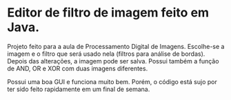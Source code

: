 # Editor de filtro de imagem feito em Java.
Projeto feito para a aula de Processamento Digital de Imagens.
Escolhe-se a imagem e o filtro que será usado nela (filtros para análise de bordas). Depois das alterações, a imagem pode ser salva.
Possui também a função de AND, OR e XOR com duas imagens diferentes.

Possui uma boa GUI e funciona muito bem. Porém, o código está sujo por ter sido feito rapidamente em um final de semana.

